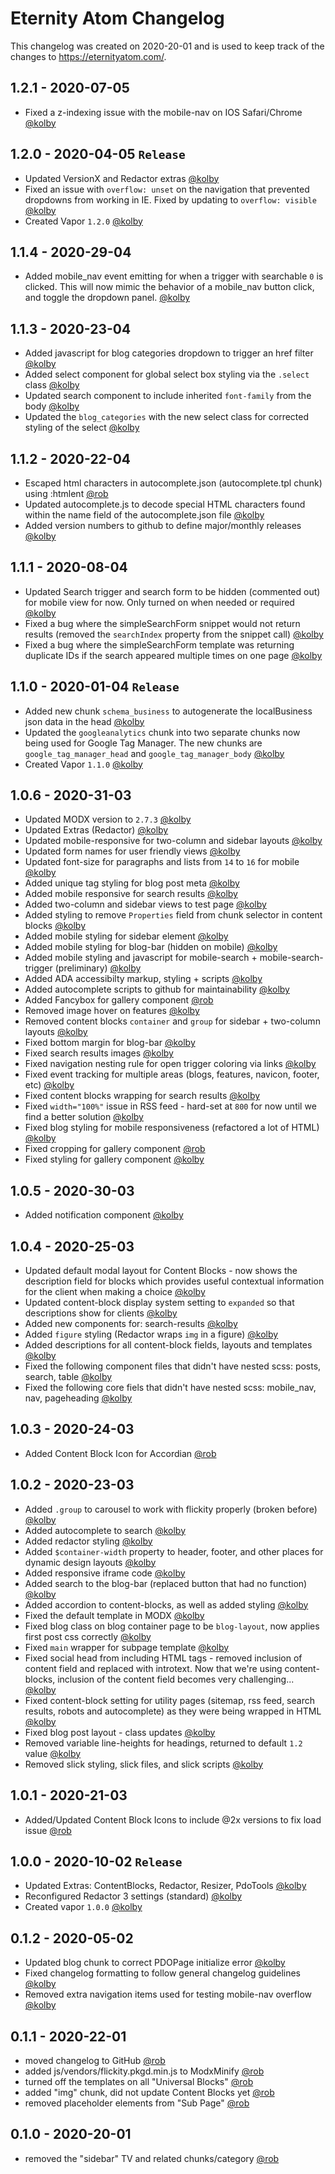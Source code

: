 # Eternity Atom Changelog
This changelog was created on 2020-20-01 and is used to keep track of the changes to https://eternityatom.com/.

## 1.2.1 - 2020-07-05
- Fixed a z-indexing issue with the mobile-nav on IOS Safari/Chrome [@kolby](https://github.com/kolbykruger)

## 1.2.0 - 2020-04-05 `Release`
- Updated VersionX and Redactor extras [@kolby](https://github.com/kolbykruger)
- Fixed an issue with `overflow: unset` on the navigation that prevented dropdowns from working in IE. Fixed by updating to `overflow: visible` [@kolby](https://github.com/kolbykruger)
- Created Vapor `1.2.0` [@kolby](https://github.com/kolbykruger)

## 1.1.4 - 2020-29-04
- Added mobile_nav event emitting for when a trigger with searchable `0` is clicked. This will now mimic the behavior of a mobile_nav button click, and toggle the dropdown panel. [@kolby](https://github.com/kolbykruger)

## 1.1.3 - 2020-23-04
- Added javascript for blog categories dropdown to trigger an href filter [@kolby](https://github.com/kolbykruger)
- Added select component for global select box styling via the `.select` class [@kolby](https://github.com/kolbykruger)
- Updated search component to include inherited `font-family` from the body [@kolby](https://github.com/kolbykruger)
- Updated the `blog_categories` with the new select class for corrected styling of the select [@kolby](https://github.com/kolbykruger)

## 1.1.2 - 2020-22-04
- Escaped html characters in autocomplete.json (autocomplete.tpl chunk) using :htmlent [@rob](https://github.com/robliberty)
- Updated autocomplete.js to decode special HTML characters found within the name field of the autocomplete.json file [@kolby](https://github.com/kolbykruger)
- Added version numbers to github to define major/monthly releases [@kolby](https://github.com/kolbykruger)

## 1.1.1 - 2020-08-04
- Updated Search trigger and search form to be hidden (commented out) for mobile view for now. Only turned on when needed or required [@kolby](https://github.com/kolbykruger)
- Fixed a bug where the simpleSearchForm snippet would not return results (removed the `searchIndex` property from the snippet call) [@kolby](https://github.com/kolbykruger)
- Fixed a bug where the simpleSearchForm template was returning duplicate IDs if the search appeared multiple times on one page [@kolby](https://github.com/kolbykruger)

## 1.1.0 - 2020-01-04 `Release`
- Added new chunk `schema_business` to autogenerate the localBusiness json data in the head [@kolby](https://github.com/kolbykruger)
- Updated the `googleanalytics` chunk into two separate chunks now being used for Google Tag Manager. The new chunks are `google_tag_manager_head` and `google_tag_manager_body` [@kolby](https://github.com/kolbykruger)
- Created Vapor `1.1.0` [@kolby](https://github.com/kolbykruger)

## 1.0.6 - 2020-31-03
- Updated MODX version to `2.7.3` [@kolby](https://github.com/kolbykruger)
- Updated Extras (Redactor) [@kolby](https://github.com/kolbykruger)
- Updated mobile-responsive for two-column and sidebar layouts [@kolby](https://github.com/kolbykruger)
- Updated form names for user friendly views [@kolby](https://github.com/kolbykruger)
- Updated font-size for paragraphs and lists from `14` to `16` for mobile [@kolby](https://github.com/kolbykruger)
- Added unique tag styling for blog post meta [@kolby](https://github.com/kolbykruger)
- Added mobile responsive for search results [@kolby](https://github.com/kolbykruger)
- Added two-column and sidebar views to test page [@kolby](https://github.com/kolbykruger)
- Added styling to remove `Properties` field from chunk selector in content blocks [@kolby](https://github.com/kolbykruger)
- Added mobile styling for sidebar element [@kolby](https://github.com/kolbykruger)
- Added mobile styling for blog-bar (hidden on mobile) [@kolby](https://github.com/kolbykruger)
- Added mobile styling and javascript for mobile-search + mobile-search-trigger (preliminary) [@kolby](https://github.com/kolbykruger)
- Added ADA accessibilty markup, styling + scripts [@kolby](https://github.com/kolbykruger)
- Added autocomplete scripts to github for maintainability [@kolby](https://github.com/kolbykruger)
- Added Fancybox for gallery component [@rob](https://github.com/robliberty)
- Removed image hover on features [@kolby](https://github.com/kolbykruger)
- Removed content blocks `container` and `group` for sidebar + two-column layouts [@kolby](https://github.com/kolbykruger)
- Fixed bottom margin for blog-bar [@kolby](https://github.com/kolbykruger)
- Fixed search results images [@kolby](https://github.com/kolbykruger)
- Fixed navigation nesting rule for open trigger coloring via links [@kolby](https://github.com/kolbykruger)
- Fixed event tracking for multiple areas (blogs, features, navicon, footer, etc) [@kolby](https://github.com/kolbykruger)
- Fixed content blocks wrapping for search results [@kolby](https://github.com/kolbykruger)
- Fixed `width="100%"` issue in RSS feed - hard-set at `800` for now until we find a better solution [@kolby](https://github.com/kolbykruger)
- Fixed blog styling for mobile responsiveness (refactored a lot of HTML) [@kolby](https://github.com/kolbykruger)
- Fixed cropping for gallery component [@rob](https://github.com/robliberty)
- Fixed styling for gallery component [@kolby](https://github.com/kolbykruger)

## 1.0.5 - 2020-30-03
- Added notification component [@kolby](https://github.com/kolbykruger)

## 1.0.4 - 2020-25-03
- Updated default modal layout for Content Blocks - now shows the description field for blocks which provides useful contextual information for the client when making a choice [@kolby](https://github.com/kolbykruger)
- Updated content-block display system setting to `expanded` so that descriptions show for clients [@kolby](https://github.com/kolbykruger)
- Added new components for: search-results [@kolby](https://github.com/kolbykruger)
- Added `figure` styling (Redactor wraps `img` in a figure) [@kolby](https://github.com/kolbykruger)
- Added descriptions for all content-block fields, layouts and templates [@kolby](https://github.com/kolbykruger)
- Fixed the following component files that didn't have nested scss: posts, search, table [@kolby](https://github.com/kolbykruger)
- Fixed the following core fiels that didn't have nested scss: mobile_nav, nav, pageheading [@kolby](https://github.com/kolbykruger)

## 1.0.3 - 2020-24-03
- Added Content Block Icon for Accordian [@rob](https://github.com/robliberty)

## 1.0.2 - 2020-23-03
- Added `.group` to carousel to work with flickity properly (broken before) [@kolby](https://github.com/kolbykruger)
- Added autocomplete to search [@kolby](https://github.com/kolbykruger)
- Added redactor styling [@kolby](https://github.com/kolbykruger)
- Added `$container-width` property to header, footer, and other places for dynamic design layouts [@kolby](https://github.com/kolbykruger)
- Added responsive iframe code [@kolby](https://github.com/kolbykruger)
- Added search to the blog-bar (replaced button that had no function) [@kolby](https://github.com/kolbykruger)
- Added accordion to content-blocks, as well as added styling [@kolby](https://github.com/kolbykruger)
- Fixed the default template in MODX [@kolby](https://github.com/kolbykruger)
- Fixed blog class on blog container page to be `blog-layout`, now applies first post css correctly [@kolby](https://github.com/kolbykruger)
- Fixed `main` wrapper for subpage template [@kolby](https://github.com/kolbykruger)
- Fixed social head from including HTML tags - removed inclusion of content field and replaced with introtext. Now that we're using content-blocks, inclusion of the content field becomes very challenging... [@kolby](https://github.com/kolbykruger)
- Fixed content-block setting for utility pages (sitemap, rss feed, search results, robots and autocomplete) as they were being wrapped in HTML [@kolby](https://github.com/kolbykruger)
- Fixed blog post layout - class updates [@kolby](https://github.com/kolbykruger)
- Removed variable line-heights for headings, returned to default `1.2` value [@kolby](https://github.com/kolbykruger)
- Removed slick styling, slick files, and slick scripts [@kolby](https://github.com/kolbykruger)

## 1.0.1 - 2020-21-03
- Added/Updated Content Block Icons to include @2x versions to fix load issue [@rob](https://github.com/robliberty)

## 1.0.0 - 2020-10-02 `Release`
- Updated Extras: ContentBlocks, Redactor, Resizer, PdoTools [@kolby](https://github.com/kolbykruger)
- Reconfigured Redactor 3 settings (standard) [@kolby](https://github.com/kolbykruger)
- Created vapor `1.0.0` [@kolby](https://github.com/kolbykruger)

## 0.1.2 - 2020-05-02
- Updated blog chunk to correct PDOPage initialize error [@kolby](https://github.com/kolbykruger)
- Fixed changelog formatting to follow general changelog guidelines [@kolby](https://github.com/kolbykruger)
- Removed extra navigation items used for testing mobile-nav overflow [@kolby](https://github.com/kolbykruger)

## 0.1.1 - 2020-22-01
- moved changelog to GitHub [@rob](https://github.com/robliberty)
- added js/vendors/flickity.pkgd.min.js to ModxMinify [@rob](https://github.com/robliberty)
- turned off the templates on all "Universal Blocks" [@rob](https://github.com/robliberty)
- added "img" chunk, did not update Content Blocks yet [@rob](https://github.com/robliberty)
- removed placeholder elements from "Sub Page" [@rob](https://github.com/robliberty)

## 0.1.0 - 2020-20-01
- removed the "sidebar" TV and related chunks/category [@rob](https://github.com/robliberty)
